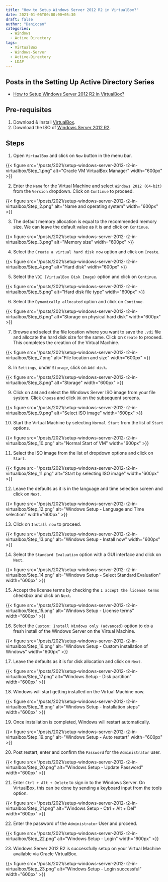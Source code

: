 ```yaml
---
title: "How to Setup Windows Server 2012 R2 in VirtualBox?"
date: 2021-01-06T00:00:00+05:30
draft: false
author: "Daniccan"
categories:
  - Windows
  - Active Directory
tags:
  - VirtualBox
  - Windows-Server
  - Active-Directory
  - LDAP
---
```


## Posts in the Setting Up Active Directory Series

- [How to Setup Windows Server 2012 R2 in VirtualBox?](.)

## Pre-requisites

1. Download & Install [VirtualBox](https://www.virtualbox.org/wiki/Downloads).
2. Download the ISO of [Windows Server 2012 R2](https://www.microsoft.com/en-in/evalcenter/evaluate-windows-server-2012-r2).

## Steps

1. Open `VirtualBox` and click on `New` button in the menu bar.

{{< figure src="/posts/2021/setup-windows-server-2012-r2-in-virtualbox/Step_1.png" alt="Oracle VM VirtualBox Manager" width="600px" >}}

2. Enter the `Name` for the Virtual Machine and select `Windows 2012 (64-bit)` from the `Version` dropdown. Click on `Continue` to proceed.

{{< figure src="/posts/2021/setup-windows-server-2012-r2-in-virtualbox/Step_2.png" alt="Name and operating system" width="600px" >}}

3. The default memory allocation is equal to the recommended memory size. We can leave the default value as it is and click on `Continue`.

{{< figure src="/posts/2021/setup-windows-server-2012-r2-in-virtualbox/Step_3.png" alt="Memory size" width="600px" >}}

4. Select the `Create a virtual hard disk now` option and click on `Create`.

{{< figure src="/posts/2021/setup-windows-server-2012-r2-in-virtualbox/Step_4.png" alt="Hard disk" width="600px" >}}

5. Select the `VDI (VirtualBox Disk Image)` option and click on `Continue`.

{{< figure src="/posts/2021/setup-windows-server-2012-r2-in-virtualbox/Step_5.png" alt="Hard disk file type" width="600px" >}}

6. Select the `Dynamically allocated` option and click on `Continue`.

{{< figure src="/posts/2021/setup-windows-server-2012-r2-in-virtualbox/Step_6.png" alt="Storage on physical hard disk" width="600px" >}}

7. Browse and select the file location where you want to save the `.vdi` file and allocate the hard disk size for the same. Click on `Create` to proceed. This completes the creation of the Virtual Machine.

{{< figure src="/posts/2021/setup-windows-server-2012-r2-in-virtualbox/Step_7.png" alt="File location and size" width="600px" >}}

8. In `Settings`, under `Storage`, click on `Add disk`.

{{< figure src="/posts/2021/setup-windows-server-2012-r2-in-virtualbox/Step_8.png" alt="Storage" width="600px" >}}

9. Click on `Add` and select the Windows Server ISO image from your file system. Click `Choose` and click `OK` on the subsequent screens.

{{< figure src="/posts/2021/setup-windows-server-2012-r2-in-virtualbox/Step_9.png" alt="Select ISO image" width="600px" >}}

10. Start the Virtual Machine by selecting `Normal Start` from the list of `Start` options.

{{< figure src="/posts/2021/setup-windows-server-2012-r2-in-virtualbox/Step_10.png" alt="Normal Start of VM" width="600px" >}}

11. Select the ISO image from the list of dropdown options and click on `Start`.

{{< figure src="/posts/2021/setup-windows-server-2012-r2-in-virtualbox/Step_11.png" alt="Start by selecting ISO image" width="600px" >}}

12. Leave the defaults as it is in the language and time selection screen and click on `Next`.

{{< figure src="/posts/2021/setup-windows-server-2012-r2-in-virtualbox/Step_12.png" alt="Windows Setup - Language and Time selection" width="600px" >}}

13. Click on `Install now` to proceed.

{{< figure src="/posts/2021/setup-windows-server-2012-r2-in-virtualbox/Step_13.png" alt="Windows Setup - Install now" width="600px" >}}

14. Select the `Standard Evaluation` option with a GUI interface and click on `Next`.

{{< figure src="/posts/2021/setup-windows-server-2012-r2-in-virtualbox/Step_14.png" alt="Windows Setup - Select Standard Evaluation" width="600px" >}}

15. Accept the license terms by checking the `I accept the license terms` checkbox and click on `Next`.

{{< figure src="/posts/2021/setup-windows-server-2012-r2-in-virtualbox/Step_15.png" alt="Windows Setup - License terms" width="600px" >}}

16. Select the `Custom: Install Windows only (advanced)` option to do a fresh install of the Windows Server on the Virtual Machine.

{{< figure src="/posts/2021/setup-windows-server-2012-r2-in-virtualbox/Step_16.png" alt="Windows Setup - Custom installation of Windows" width="600px" >}}

17. Leave the defaults as it is for disk allocation and click on `Next`.

{{< figure src="/posts/2021/setup-windows-server-2012-r2-in-virtualbox/Step_17.png" alt="Windows Setup - Disk partition" width="600px" >}}

18. Windows will start getting installed on the Virtual Machine now. 

{{< figure src="/posts/2021/setup-windows-server-2012-r2-in-virtualbox/Step_18.png" alt="Windows Setup - Installation steps" width="600px" >}}

19. Once installation is completed, Windows will restart automatically.

{{< figure src="/posts/2021/setup-windows-server-2012-r2-in-virtualbox/Step_19.png" alt="Windows Setup - Auto restart" width="600px" >}}

20. Post restart, enter and confirm the `Password` for the `Administrator` user.

{{< figure src="/posts/2021/setup-windows-server-2012-r2-in-virtualbox/Step_20.png" alt="Windows Setup - Update Password" width="600px" >}}

21. Enter `Ctrl + Alt + Delete` to sign in to the Windows Server. On VirtualBox, this can be done by sending a keyboard input from the tools option.

{{< figure src="/posts/2021/setup-windows-server-2012-r2-in-virtualbox/Step_21.png" alt="Windows Setup - Ctrl + Alt + Del" width="600px" >}}

22. Enter the password of the `Administrator` User and proceed.

{{< figure src="/posts/2021/setup-windows-server-2012-r2-in-virtualbox/Step_22.png" alt="Windows Setup - Login" width="600px" >}}

23. Windows Server 2012 R2 is successfully setup on your Virtual Machine available via Oracle VirtualBox.

{{< figure src="/posts/2021/setup-windows-server-2012-r2-in-virtualbox/Step_23.png" alt="Windows Setup - Login successful" width="600px" >}}
